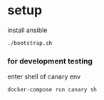 # setup

install ansible

`./bootstrap.sh`

### for development testing

enter shell of canary env

`docker-compose run canary sh`